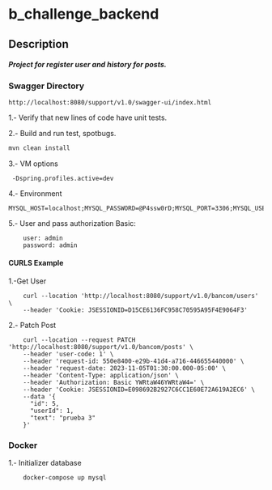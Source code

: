 # b_challenge_backend
## Description
##### Project for register user and history for posts.


### Swagger Directory
```url
http://localhost:8080/support/v1.0/swagger-ui/index.html
```

1.- Verify that new lines of code have unit tests.

2.- Build and run test, spotbugs.

```bash
mvn clean install
```

3.- VM options

```enviroment
 -Dspring.profiles.active=dev
```

4.- Environment
```Environment
MYSQL_HOST=localhost;MYSQL_PASSWORD=@P4ssw0rD;MYSQL_PORT=3306;MYSQL_USER=root
```

5.- User and pass authorization Basic:
```Environment
    user: admin
    password: admin
```

#### CURLS Example
1.-Get User
```curl
    curl --location 'http://localhost:8080/support/v1.0/bancom/users' \
    --header 'Cookie: JSESSIONID=D15CE6136FC958C70595A95F4E9064F3'
```
2.- Patch Post
```curl
    curl --location --request PATCH 'http://localhost:8080/support/v1.0/bancom/posts' \
    --header 'user-code: 1' \
    --header 'request-id: 550e8400-e29b-41d4-a716-446655440000' \
    --header 'request-date: 2023-11-05T01:30:00.000-05:00' \
    --header 'Content-Type: application/json' \
    --header 'Authorization: Basic YWRtaW46YWRtaW4=' \
    --header 'Cookie: JSESSIONID=E098692B2927C6CC1E60E72A619A2EC6' \
    --data '{
      "id": 5,
      "userId": 1,
      "text": "prueba 3"
    }'
```

### Docker
1.- Initializer database
```bash
    docker-compose up mysql
```